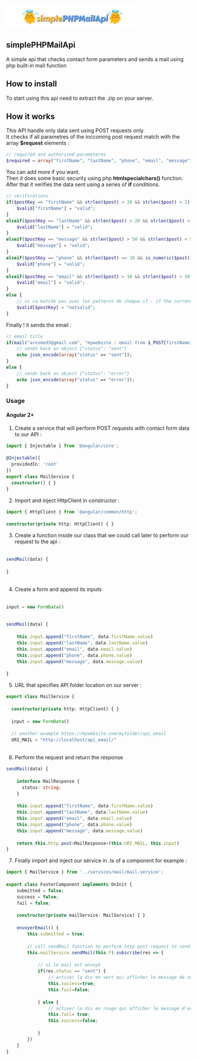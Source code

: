 ![alt text](https://raw.githubusercontent.com/medaros/simplePHPMailApi/master/simplephpmailapi_logo.png)
## simplePHPMailApi
A simple api that checks contact form parameters and sends a mail using php built-in mail function

## How to install
To start using this api need to extract the .zip on your server.  

## How it works
This API handle only data sent using POST requests only.  
It checks if all parametres of the inccoming post request match with the array **$request** elements :  

```php
// required and authorized parameteres
$required = array("firstName", "lastName", "phone", "email", "message");
```

You can add more if you want.  
Then it does some basic security using php **htmlspecialchars()** function.  
After that it verifies the data sent using a series of **if** conditions.  

```php
// verifications
if($postKey == "firstName" && strlen($post) < 20 && strlen($post) > 2) {
    $valid["firstName"] = "valid";
}
elseif($postKey == "lastName" && strlen($post) < 20 && strlen($post) > 2) {
    $valid["lastName"] = "valid";
}
elseif($postKey == "message" && strlen($post) > 50 && strlen($post) < 500) {
    $valid["message"] = "valid";   
}
elseif($postKey == "phone" && strlen($post) == 10 && is_numeric($post)) {
    $valid["phone"] = "valid";
}
elseif($postKey == "email" && strlen($post) > 10 && strlen($post) < 50 && preg_match("/^[_a-z0-9-]+(\.[_a-z0-9-]+)*@[a-z0-9-]+(\.[a-z0-9-]+)*(\.[a-z]{2,3})$/", $post)) {
    $valid["email"] = "valid"; 
}
else {
    // si ca matche pas avec les patterns de chaque if - if the current input does not match with it corresponding regex
    $valid[$postKey] = "notvalid";
}
```  
Finally ! it sends the email :  
```php
// email title
if(mail("arosmed3@gmail.com", "mywebiste : email from $_POST[firstName] $_POST[lastName]", $message, $headers)) {
    // sends back an object {"status": "sent"}
    echo json_encode(array("status" => "sent"));
}
else {
    // sends back an object {"status": "error"}
    echo json_encode(array("status" => "error"));
}
```

### Usage
#### Angular 2+

1. Create a service that will perform POST requests with contact form data to our API  :

```typescript
import { Injectable } from '@angular/core';

@Injectable({
  providedIn: 'root'
})
export class MailService {
  constructor() { }
}
```

2. Import and inject HttpClient in constructor :

```typescript
import { HttpClient } from '@angular/common/http';

constructor(private http: HttpClient) { }
```

3. Create a function inside our class that we could call later to perform our request to the api :

```typescript

sendMail(data) {
 
}
  
```

4. Create a form and append its inputs
```typescript

input = new FormData()

```

```typescript

sendMail(data) {

    this.input.append("firstName", data.firstName.value)
    this.input.append("lastName", data.lastName.value)
    this.input.append("email", data.email.value)
    this.input.append("phone", data.phone.value)
    this.input.append("message", data.message.value)

}

```

5. URL that specifies API folder location on our server :

```typescript
export class MailService {

  constructor(private http: HttpClient) { }
  
  input = new FormData()
  
  // another example https://mywebsite.com/myfolder/api_email
  URI_MAIL = "http://localhost/api_email/"
  
```

6. Perform the request and return the response

```typescript
sendMail(data) {
 
    interface MailResponse {
      status: string;
    }

    this.input.append("firstName", data.firstName.value)
    this.input.append("lastName", data.lastName.value)
    this.input.append("email", data.email.value)
    this.input.append("phone", data.phone.value)
    this.input.append("message", data.message.value)

    return this.http.post<MailResponse>(this.URI_MAIL, this.input)
}
```

7. Finally import and inject our service in .ts of a component for example :

```typescript
import { MailService } from '../services/mail/mail.service';

export class FooterComponent implements OnInit {
    submitted = false;
    success = false;
    fail = false;
    
    constructor(private mailService: MailService) { }

    envoyerEmail() {
        this.submitted = true;

        // call sendMail function to perform http post request to send the mail
        this.mailService.sendMail(this.f).subscribe(res => {

            // si le mail est envoyé
            if(res.status == "sent") {
                // activer la div en vert qui afficher le message de succes
                this.success=true;
                this.fail=false;

            } else {
                // activer la div en rouge qui afficher le message d'erreur
                this.fail= true;
                this.success=false;

            }
        })
    } 
}
```
